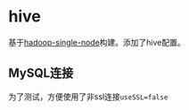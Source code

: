 # hive

基于[hadoop-single-node](../hadoop-single-node)构建。添加了hive配置。


## MySQL连接

为了测试，方便使用了非ssl连接`useSSL=false`
